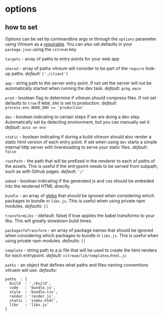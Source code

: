 # options


## how to set

Options can be set by commandline args or through the `options` parameter using Vitreum as a [requirable](). You can also set defaults in your `package.json` using the `vitreum` key.



`targets` - array of paths to entry points for your web app

`shared` - array of paths vitreum will consider to be part of the `require` look-up paths. _default:_ `['./client']`

`app` - string path to the server entry point. If not set the server will not be automatically started when running the dev task. _default:_ `pckg.main`

`prod` - boolean flag to determine if vitreum should compress files. If not set defaults to `true` if `NODE_ENV` is set to production. _default:_ `process.env.NODE_ENV == 'production'`

`dev` - boolean indicating to certain steps if we are doing a dev step. Automatically set by detecting environment, but you can manually set it. _default:_ `auto on env`

`static` - boolean indicating if during a build vitreum should also render a static html version of each entry point. If set when using `dev` starts a simple internal http server with livereloading to serve your static files. _default:_ `false`

`rootPath` - the path that will be prefixed in the renderer to each of paths of the assets. This is useful if the entrypoint needs to be served from subpath, such as with Github pages. _default:_ `'/'`

`embed` - boolean indicating if the generated js and css should be embeded into the rendered HTML directly.

`bundle` - an array of [globs]() that should be ignored when considering which packages to bundle in `libs.js`. This is useful when using private npm modules. _defaults:_ `[]`

`transformLibs` - (default: false) if true applies the babel transforms to your libs. This will greatly slowdown build times.

`packagesToTransform` - an array of package names that should be ignored when considering which packages to bundle in `libs.js`. This is useful when using private npm modules. _defaults:_ `[]`

`template` - string path to a js file that will be used to create the html renders for each entrypoint. _default:_ `vitreum/lib/templates/html.js`

`paths` - an object that defines what paths and files naming conventions vitruem will use. _defaults:_

```
paths  : {
  build  : './build',
  code   : 'bundle.js',
  style  : 'bundle.css',
  render : 'render.js',
  static : 'index.html',
  libs   : 'libs.js'
}
```
